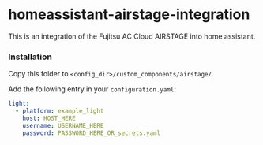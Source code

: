 # homeassistant-airstage-integration

This is an integration of the Fujitsu AC Cloud AIRSTAGE into home assistant.

### Installation

Copy this folder to `<config_dir>/custom_components/airstage/`.

Add the following entry in your `configuration.yaml`:

```yaml
light:
  - platform: example_light
    host: HOST_HERE
    username: USERNAME_HERE
    password: PASSWORD_HERE_OR_secrets.yaml
```